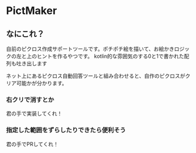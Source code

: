 # PictMaker

## なにこれ？

自前のピクロス作成サポートツールです。ポチポチ絵を描いて、お絵かきロジックの左と上のヒントを作るやつです。
kotlin的な雰囲気のする0と1で書かれた配列も吐き出します

ネット上にあるピクロス自動回答ツールと組み合わせると、自作のピクロスがクリア可能かが分かります。

### 右クリで消すとか

君の手で実装してくれ！

### 指定した範囲をずらしたりできたら便利そう

君の手でPRしてくれ！
